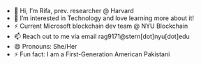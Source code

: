 - 👋 Hi, I’m Rifa, prev. researcher @ Harvard
- 👀 I’m interested in Technology and love learning more about it!
- ⚡ Current Microsoft blockchain dev team @ NYU Blockchain
- 📫 Reach out to me via email rag9171@stern[dot]nyu[dot]edu
- 😄 Pronouns: She/Her
- ⚡ Fun fact: I am a First-Generation American Pakistani

<!---
Rifa-G/Rifa-G is a ✨ special ✨ repository because its `README.md` (this file) appears on your GitHub profile.
You can click the Preview link to take a look at your changes.
--->
